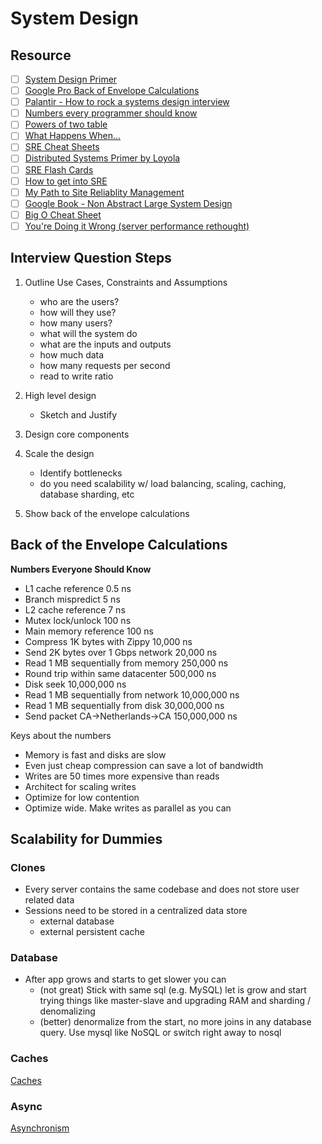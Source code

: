 # System Design #

## Resource ## 

- [ ] [System Design Primer](https://github.com/donnemartin/system-design-primer#study-guide)
- [ ] [Google Pro Back of Envelope Calculations](http://highscalability.com/blog/2011/1/26/google-pro-tip-use-back-of-the-envelope-calculations-to-choo.html)
- [ ] [Palantir - How to rock a systems design interview](https://www.palantir.com/2011/10/how-to-rock-a-systems-design-interview/)
- [ ] [Numbers every programmer should know](https://github.com/donnemartin/system-design-primer#latency-numbers-every-programmer-should-know)
- [ ] [Powers of two table](https://github.com/donnemartin/system-design-primer#powers-of-two-table)
- [ ] [What Happens When...](https://github.com/alex/what-happens-when)
- [ ] [SRE Cheat Sheets](https://github.com/michael-kehoe/awesome-sre-cheatsheets/blob/master/README.md)
- [ ] [Distributed Systems Primer by Loyola](https://ds.cs.luc.edu/index.html)
- [ ] [SRE Flash Cards](https://danrl.com/sre-flash-cards/SRE%20Flash%20Cards.pdf)
- [ ] [How to get into SRE](https://blog.alicegoldfuss.com/how-to-get-into-sre/)
- [ ] [My Path to Site Reliablity Management](https://danrl.com/srm/#qualified)
- [ ] [Google Book - Non Abstract Large System Design](https://sre.google/workbook/non-abstract-design/)
- [ ] [Big O Cheat Sheet](https://www.bigocheatsheet.com/)
- [ ] [You're Doing it Wrong (server performance rethought)](https://queue.acm.org/detail.cfm?id=1814327)

## Interview Question Steps ##

1. Outline Use Cases, Constraints and Assumptions

   * who are the users?
   * how will they use?
   * how many users?
   * what will the system do
   * what are the inputs and outputs
   * how much data
   * how many requests per second
   * read to write ratio

2. High level design

   * Sketch and Justify

3. Design core components

4. Scale the design

   * Identify bottlenecks
   * do you need scalability w/ load balancing, scaling, caching, database sharding, etc

5. Show back of the envelope calculations

## Back of the Envelope Calculations ##

**Numbers Everyone Should Know**

* L1 cache reference 0.5 ns
* Branch mispredict 5 ns
* L2 cache reference 7 ns
* Mutex lock/unlock 100 ns
* Main memory reference 100 ns
* Compress 1K bytes with Zippy 10,000 ns
* Send 2K bytes over 1 Gbps network 20,000 ns
* Read 1 MB sequentially from memory 250,000 ns
* Round trip within same datacenter 500,000 ns
* Disk seek 10,000,000 ns
* Read 1 MB sequentially from network 10,000,000 ns
* Read 1 MB sequentially from disk 30,000,000 ns
* Send packet CA->Netherlands->CA 150,000,000 ns 

Keys about the numbers
* Memory is fast and disks are slow
* Even just cheap compression can save a lot of bandwidth
* Writes are 50 times more expensive than reads
* Architect for scaling writes
* Optimize for low contention
* Optimize wide. Make writes as parallel as you can


## Scalability for Dummies ##

### Clones ###

* Every server contains the same codebase and does not store user related data
* Sessions need to be stored in a centralized data store
  * external database
  * external persistent cache

### Database ###

* After app grows and starts to get slower you can
  * (not great) Stick with same sql (e.g. MySQL) let is grow and start trying things like master-slave and upgrading RAM and sharding / denomalizing
  * (better) denormalize from the start, no more joins in any database query. Use mysql like NoSQL or switch right away to nosql

### Caches ###

[Caches](https://www.lecloud.net/post/9246290032/scalability-for-dummies-part-3-cache)

### Async ###

[Asynchronism](https://www.lecloud.net/post/9699762917/scalability-for-dummies-part-4-asynchronism)